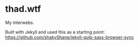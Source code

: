 thad.wtf
=============================

My interwebs.

Built with Jekyll and used this as a starting point: https://github.com/shakyShane/jekyll-gulp-sass-browser-sync